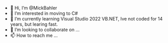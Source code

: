 - 👋 Hi, I’m @MickBahler
- 👀 I’m interested in moving to C#
- 🌱 I’m currently learning Visual Studio 2022 VB.NET, Ive not coded for 14 years, but learing fast. 
- 💞️ I’m looking to collaborate on ...
- 📫 How to reach me ...

<!---
MickBahler/MickBahler is a ✨ special ✨ repository because its `README.md` (this file) appears on your GitHub profile.
You can click the Preview link to take a look at your changes.
--->

